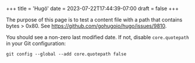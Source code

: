 +++
title = 'Hugö'
date = 2023-07-22T17:44:39-07:00
draft = false
+++

The purpose of this page is to test a content file with a path that contains bytes > 0x80. See <https://github.com/gohugoio/hugo/issues/9810>.

You should see a non-zero last modified date. If not, disable `core.quotepath` in your Git configuration:

```text
git config --global --add core.quotepath false
```
